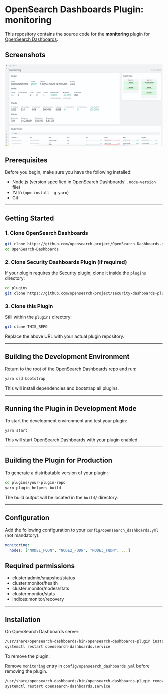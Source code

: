 # OpenSearch Dashboards Plugin: monitoring

This repository contains the source code for the **monitoring** plugin for [OpenSearch Dashboards](https://github.com/opensearch-project/OpenSearch-Dashboards).

## Screenshots

![Screenshot v0.0.1](screenshots/screenshot_0.0.1.png)

## Prerequisites

Before you begin, make sure you have the following installed:

- Node.js (version specified in OpenSearch Dashboards’ `.node-version` file)
- Yarn (`npm install -g yarn`)
- Git

---

## Getting Started

### 1. Clone OpenSearch Dashboards

```bash
git clone https://github.com/opensearch-project/OpenSearch-Dashboards.git
cd OpenSearch-Dashboards
````

### 2. Clone Security Dashboards Plugin (if required)

If your plugin requires the Security plugin, clone it inside the `plugins` directory:

```bash
cd plugins
git clone https://github.com/opensearch-project/security-dashboards-plugin.git
```

### 3. Clone this Plugin

Still within the `plugins` directory:

```bash
git clone THIS_REPO
```

Replace the above URL with your actual plugin repository.

---

## Building the Development Environment

Return to the root of the OpenSearch Dashboards repo and run:

```bash
yarn osd bootstrap
```

This will install dependencies and bootstrap all plugins.

---

## Running the Plugin in Development Mode

To start the development environment and test your plugin:

```bash
yarn start
```

This will start OpenSearch Dashboards with your plugin enabled.

---

## Building the Plugin for Production

To generate a distributable version of your plugin:

```bash
cd plugins/your-plugin-repo
yarn plugin-helpers build
```

The build output will be located in the `build/` directory.

---

## Configuration

Add the following configuration to your `config/opensearch_dashboards.yml` (not mandatory):

```yaml
monitoring:
  nodes: ["NODE1_FQDN", "NODE2_FQDN", "NODE3_FQDN", ...]
```

## Required permissions

- cluster:admin/snapshot/status
- cluster:monitor/health
- cluster:monitor/nodes/stats
- cluster:monitor/stats
- indices:monitor/recovery

---

## Installation

On OpenSearch Dashboards server:

```bash
/usr/share/opensearch-dashboards/bin/opensearch-dashboards-plugin install file://ZIP_FILE_PATH --allow-root
systemctl restart opensearch-dashboards.service
```

To remove the plugin:

Remove `monitoring` entry in `config/opensearch_dashboards.yml` before removing the plugin.

```bash
/usr/share/opensearch-dashboards/bin/opensearch-dashboards-plugin remove monitoring --allow-root
systemctl restart opensearch-dashboards.service
```

